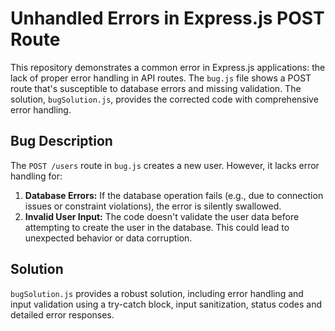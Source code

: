 # Unhandled Errors in Express.js POST Route

This repository demonstrates a common error in Express.js applications: the lack of proper error handling in API routes.  The `bug.js` file shows a POST route that's susceptible to database errors and missing validation. The solution, `bugSolution.js`, provides the corrected code with comprehensive error handling.

## Bug Description
The `POST /users` route in `bug.js` creates a new user. However, it lacks error handling for:

1. **Database Errors:**  If the database operation fails (e.g., due to connection issues or constraint violations), the error is silently swallowed.
2. **Invalid User Input:** The code doesn't validate the user data before attempting to create the user in the database. This could lead to unexpected behavior or data corruption.

## Solution
`bugSolution.js` provides a robust solution, including error handling and input validation using a try-catch block, input sanitization, status codes and detailed error responses.